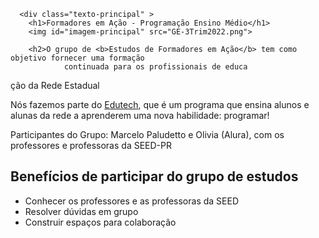 <!DOCTYPE html>
<html lang="pt-br" dir="ltr">
  <head>
    <meta charset="utf-8">
    <title>Grupo de Estudos</title>
    <link rel="stylesheet" href="style.css">
  </head>
  <body>

      <div class="texto-principal" >
        <h1>Formadores em Ação - Programação Ensino Médio</h1>
        <img id="imagem-principal" src="GE-3Trim2022.png">

        <h2>O grupo de <b>Estudos de Formadores em Ação</b> tem como objetivo fornecer uma formação
                continuada para os profissionais de educa
ção da Rede Estadual</h2>
        <p>Nós fazemos parte do <u>Edutech</u>, que é um programa que ensina alunos e alunas da rede a
              aprenderem uma nova habilidade: programar!</p>
        <p>Participantes do Grupo: Marcelo Paludetto e Olivia (Alura), com os professores e professoras da SEED-PR</p>
    </div>

  <div class="lista">
      <h2>Benefícios de participar do grupo de estudos</h2>
      <ul>
        <li class="itens">Conhecer os professores e as professoras da SEED</li>
        <li class="itens">Resolver dúvidas em grupo</li>
        <li class="itens">Construir espaços para colaboração</li>
      </ul>
  </div>
  
  </body>
</html>
